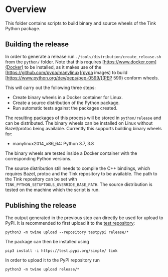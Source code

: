 # Overview

This folder contains scripts to build binary and source wheels of the Tink
Python package.

## Building the release

In order to generate a release run `./tools/distribution/create_release.sh` from
the `python/` folder. Note that this requires [https://www.docker.com](Docker)
to be installed, as it makes use of the
[https://github.com/pypa/manylinux](pypa images) to build
[https://www.python.org/dev/peps/pep-0599/](PEP 599) conform wheels.

This will carry out the following three steps:

*   Create binary wheels in a Docker container for Linux.
*   Create a source distribution of the Python package.
*   Run automatic tests against the packages created.

The resulting packages of this process will be stored in `python/release` and
can be distributed. The binary wheels can be installed on Linux without
Bazel/protoc being available. Currently this supports building binary wheels
for:

*   manylinux2014_x86_64: Python 3.7, 3.8

The binary wheels are tested inside a Docker container with the corresponding
Python versions.

The source distribution still needs to compile the C++ bindings, which requires
Bazel, protoc and the Tink repository to be available. The path to the Tink
repository can be set with `TINK_PYTHON_SETUPTOOLS_OVERRIDE_BASE_PATH`. The
source distribution is tested on the machine which the script is run.

## Publishing the release

The output generated in the previous step can directly be used for upload to
PyPI. It is recommended to first upload it to the
[test repository](https://test.pypi.org):

```
python3 -m twine upload --repository testpypi release/*
```

The package can then be installed using

```
pip3 install -i https://test.pypi.org/simple/ tink
```

In order to upload it to the PyPI repository run

```
python3 -m twine upload release/*
```

